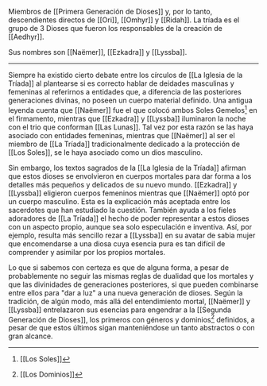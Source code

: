 Miembros de [[Primera Generación de Dioses]] y, por lo tanto, descendientes directos de [[Ori]], [[Omhyr]] y [[Ridah]]. La tríada es el grupo de 3 Dioses que fueron los responsables de la creación de [[Aedhyr]]. 

Sus nombres son [[Naëmer]], [[Ezkadra]] y [[Lyssba]].

***
Siempre ha existido cierto debate entre los círculos de [[La Iglesia de la Tríada]] al plantearse si es correcto hablar de deidades masculinas y femeninas al referirnos a entidades que, a diferencia de las posteriores generaciones divinas, no poseen un cuerpo material definido. Una antigua leyenda cuenta que [[Naëmer]] fue el que colocó ambos Soles Gemelos[^4] en el firmamento, mientras que [[Ezkadra]] y [[Lyssba]] iluminaron la noche con el trio que conforman [[Las Lunas]]. Tal vez por esta razón se las haya asociado con entidades femeninas, mientras que [[Naëmer]] al ser el miembro de [[La Tríada]] tradicionalmente dedicado a la protección de [[Los Soles]], se le haya asociado como un dios masculino.

Sin embargo, los textos sagrados de la [[La Iglesia de la Tríada]] afirman que estos dioses se envolvieron en cuerpos mortales para dar forma a los detalles más pequeños y delicados de su nuevo mundo. [[Ezkadra]] y [[Lyssba]] eligieron cuerpos femeninos mientras que [[Naëmer]] optó por un cuerpo masculino. Esta es la explicación más aceptada entre los sacerdotes que han estudiado la cuestión. También ayuda a los fieles adoradores de [[La Tríada]] el hecho de poder representar a estos dioses con un aspecto propio, aunque sea solo especulación e inventiva. Así, por ejemplo, resulta más sencillo rezar a [[Lyssba]] en su avatar de sabia mujer que encomendarse a una diosa cuya esencia pura es tan difícil de comprender y asimilar por los propios mortales.

Lo que si sabemos con certeza es que de alguna forma, a pesar de probablemente no seguir las mismas reglas de dualidad que los mortales y que las divinidades de generaciones posteriores, si que pueden combinarse entre ellos para "dar a luz" a una nueva generación de dioses. Según la tradición, de algún modo, más allá del entendimiento mortal, [[Naëmer]] y [[Lyssba]] entrelazaron sus esencias para engendrar a la [[Segunda Generación de Dioses]], los primeros con géneros y dominios[^5] definidos, a pesar de que estos últimos sigan manteniéndose un tanto abstractos o con gran alcance.

[^1]: [[Primera Generación de Dioses]]
[^2]: [[Los Dioses]]
[^3]: [[La Tríada]]
[^4]: [[Los Soles]]
[^5]: [[Los Dominios]]
[^8]: [[Historia y Mitología]]